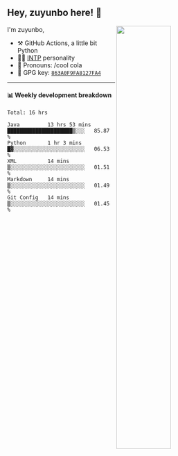 

## Hey, zuyunbo here! :wave: 
[<img align="right" width="50%" src="https://github-readme-stats.vercel.app/api?username=zuyunbo&theme=dark&show_icons=true">](https://metrics.lecoq.io/ouuan?template=classic)

I'm zuyunbo,

-   :hammer_and_pick: GitHub Actions, a little bit Python
-   :man_scientist: [INTP](https://www.16personalities.com/profiles/3302586f07ca3) personality
-   :man: Pronouns: /cool cola
-   :key: GPG key: [`863A0F9FA8127FA4`](https://github.com/zuyunbo.gpg)

---

#### :bar_chart: Weekly development breakdown
<!--START_SECTION:waka-->
```text
Total: 16 hrs

Java         13 hrs 53 mins  █████████████████████▒░░░   85.87 % 
Python       1 hr 3 mins     █▓░░░░░░░░░░░░░░░░░░░░░░░   06.53 % 
XML          14 mins         ▒░░░░░░░░░░░░░░░░░░░░░░░░   01.51 % 
Markdown     14 mins         ▒░░░░░░░░░░░░░░░░░░░░░░░░   01.49 % 
Git Config   14 mins         ▒░░░░░░░░░░░░░░░░░░░░░░░░   01.45 % 
```
<!--END_SECTION:waka-->

